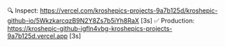 🔍  Inspect: https://vercel.com/kroshepics-projects-9a7b125d/kroshepic-github-io/5WkzkarcqzB9N2Y8Zs7b5iYh8RaX [3s]
✅  Production: https://kroshepic-github-igfln4vbg-kroshepics-projects-9a7b125d.vercel.app [3s]
